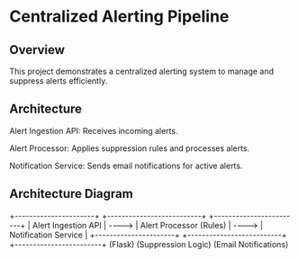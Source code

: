 # Centralized Alerting Pipeline

## Overview
This project demonstrates a centralized alerting system to manage and suppress alerts efficiently.

## Architecture
Alert Ingestion API: Receives incoming alerts.

Alert Processor: Applies suppression rules and processes alerts.

Notification Service: Sends email notifications for active alerts.

## Architecture Diagram

+----------------------+       +--------------------------+       +------------------------+
|  Alert Ingestion API | ----> | Alert Processor (Rules)  | ----> | Notification Service   |
+----------------------+       +--------------------------+       +------------------------+
        (Flask)                    (Suppression Logic)               (Email Notifications)
